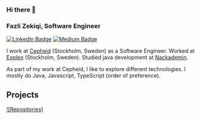 ### Hi there 👋

### Fazli Zekiqi, Software Engineer
<!--
**fazlizekiqi/fazlizekiqi** is a ✨ _special_ ✨ repository because its `README.md` (this file) appears on your GitHub profile.

Here are some ideas to get you started:

- 🔭 I’m currently working on ...
- 🌱 I’m currently learning ...
- 👯 I’m looking to collaborate on ...
- 🤔 I’m looking for help with ...
- 💬 Ask me about ...
- 📫 How to reach me: ...
- 😄 Pronouns: ...
- ⚡ Fun fact: ...
-->

[![LinkedIn Badge](https://img.shields.io/badge/My-LinkedIn-blue?style=flat-square&logo=LinkedIn&logoColor=white&color=cornflowerblue)](https://www.linkedin.com/in/fazli-zekiqi-670823141)
[![Medium Badge](https://img.shields.io/badge/Medium-blue?style=flat-square&logo=Medium&logoColor=white&color=cornflowerblue)](https://medium.com/@fazlizekiqi)

I work at [Cepheid](https://www.cepheid.com/) (Stockholm, Sweden) as a Software Engineer. Worked at [Expleo](https://expleo.com/global/en/) (Stockholm, Sweden). Studied java development at [Nackademin](https://nackademin.se/).

As part of my work at Cepheid, I like to explore different technologies. I mostly do Java, Javascript, TypeScript  (order of preference).

## Projects

[![Repositories]](https://github.com/fazlizekiqi?tab=repositories)
